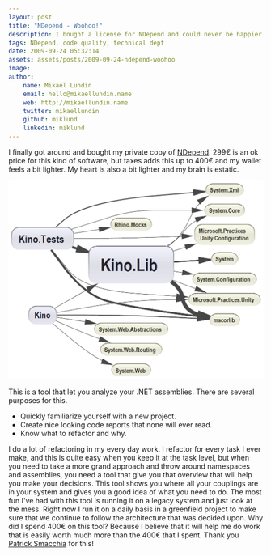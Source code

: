```yaml
---
layout: post
title: "NDepend - Woohoo!"
description: I bought a license for NDepend and could never be happier. Now I can do all sorts of analysis of my code base and be a real smartass to my colleagues about it.
tags: NDepend, code quality, technical dept
date: 2009-09-24 05:32:14
assets: assets/posts/2009-09-24-ndepend-woohoo
image: 
author:
    name: Mikael Lundin
    email: hello@mikaellundin.name
    web: http://mikaellundin.name
    twitter: mikaellundin
    github: miklund
    linkedin: miklund
---
```


I finally got around and bought my private copy of [NDepend](http://www.ndepend.com/). 299€ is an ok price for this kind of software, but taxes adds this up to 400€ and my wallet feels a bit lighter. My heart is also a bit lighter and my brain is estatic.

![ComponentDependenciesDiagram](/assets/posts/2009-09-24-ndepend-woohoo/ComponentDependenciesDiagram.png)

This is a tool that let you analyze your .NET assemblies. There are several purposes for this.

* Quickly familiarize yourself with a new project.</li>
* Create nice looking code reports that none will ever read.</li>
* Know what to refactor and why.</li>

I do a lot of refactoring in my every day work. I refactor for every task I ever make, and this is quite easy when you keep it at the task level, but when you need to take a more grand approach and throw around namespaces and assemblies, you need a tool that give you that overview that will help you make your decisions.  This tool shows you where all your couplings are in your system and gives you a good idea of what you need to do.  The most fun I've had with this  tool is running it on a legacy system and just look at the mess. Right now I run it on a daily basis in a greenfield project to make sure that we continue to follow the architecture that was decided upon.  Why did I spend 400€ on this tool? Because I believe that it will help me do work that is easily worth much more than the 400€ that I spent.  Thank you [Patrick Smacchia](http://codebetter.com/blogs/patricksmacchia/) for this!
